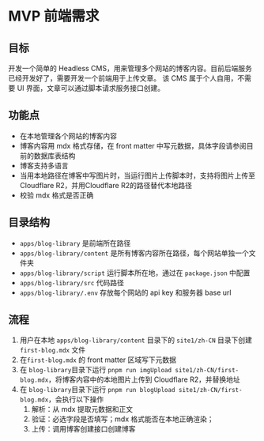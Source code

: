 # MVP 前端需求

## 目标

开发一个简单的 Headless CMS，用来管理多个网站的博客内容。目前后端服务已经开发好了，需要开发一个前端用于上传文章。
该 CMS 属于个人自用，不需要 UI 界面，文章可以通过脚本请求服务接口创建。

## 功能点

- 在本地管理各个网站的博客内容
- 博客内容用 mdx 格式存储，在 front matter 中写元数据，具体字段请参阅目前的数据库表结构
- 博客支持多语言
- 当用本地路径在博客中写图片时，当运行图片上传脚本时，支持将图片上传至 Cloudflare R2，并用Cloudflare R2的路径替代本地路径
- 校验 mdx 格式是否正确

## 目录结构

- `apps/blog-library` 是前端所在路径
- `apps/blog-library/content` 是所有博客内容所在路径，每个网站单独一个文件夹
- `apps/blog-library/script` 运行脚本所在地，通过在 `package.json` 中配置
- `apps/blog-library/src` 代码路径
- `apps/blog-library/.env` 存放每个网站的 api key 和服务器 base url

## 流程

1. 用户在本地 `apps/blog-library/content` 目录下的 `site1/zh-CN` 目录下创建 `first-blog.mdx` 文件
2. 在`first-blog.mdx` 的 front matter 区域写下元数据
3. 在 `blog-library`目录下运行 `pnpm run imgUpload site1/zh-CN/first-blog.mdx`，将博客内容中的本地图片上传到 Cloudflare R2，并替换地址
4. 在 `blog-library`目录下运行 `pnpm run blogUpload site1/zh-CN/first-blog.mdx`，会执行以下操作
   1. 解析：从 mdx 提取元数据和正文
   2. 验证：必选字段是否填写；mdx 格式能否在本地正确渲染；
   3. 上传：调用博客创建接口创建博客
